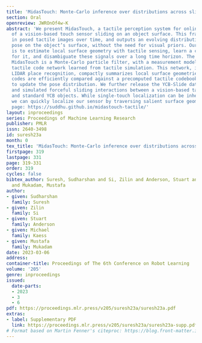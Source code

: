 ```yaml
---
title: 'MidasTouch: Monte-Carlo inference over distributions across sliding touch'
section: Oral
openreview: JWROnOf4w-K
abstract: 'We present MidasTouch, a tactile perception system for online global localization
  of a vision-based touch sensor sliding on an object surface. This framework takes
  in posed tactile images over time, and outputs an evolving distribution of sensor
  pose on the object’s surface, without the need for visual priors. Our key insight
  is to estimate local surface geometry with tactile sensing, learn a compact representation
  for it, and disambiguate these signals over a long time horizon. The backbone of
  MidasTouch is a Monte-Carlo particle filter, with a measurement model based on a
  tactile code network learned from tactile simulation. This network, inspired by
  LIDAR place recognition, compactly summarizes local surface geometries. These generated
  codes are efficiently compared against a precomputed tactile codebook per-object,
  to update the pose distribution. We further release the YCB-Slide dataset of real-world
  and simulated forceful sliding interactions between a vision-based tactile sensor
  and standard YCB objects. While single-touch localization can be inherently ambiguous,
  we can quickly localize our sensor by traversing salient surface geometries. Project
  page: https://suddhu.github.io/midastouch-tactile/'
layout: inproceedings
series: Proceedings of Machine Learning Research
publisher: PMLR
issn: 2640-3498
id: suresh23a
month: 0
tex_title: 'MidasTouch: Monte-Carlo inference over distributions across sliding touch'
firstpage: 319
lastpage: 331
page: 319-331
order: 319
cycles: false
bibtex_author: Suresh, Sudharshan and Si, Zilin and Anderson, Stuart and Kaess, Michael
  and Mukadam, Mustafa
author:
- given: Sudharshan
  family: Suresh
- given: Zilin
  family: Si
- given: Stuart
  family: Anderson
- given: Michael
  family: Kaess
- given: Mustafa
  family: Mukadam
date: 2023-03-06
address:
container-title: Proceedings of The 6th Conference on Robot Learning
volume: '205'
genre: inproceedings
issued:
  date-parts:
  - 2023
  - 3
  - 6
pdf: https://proceedings.mlr.press/v205/suresh23a/suresh23a.pdf
extras:
- label: Supplementary PDF
  link: https://proceedings.mlr.press/v205/suresh23a/suresh23a-supp.pdf
# Format based on Martin Fenner's citeproc: https://blog.front-matter.io/posts/citeproc-yaml-for-bibliographies/
---
```

